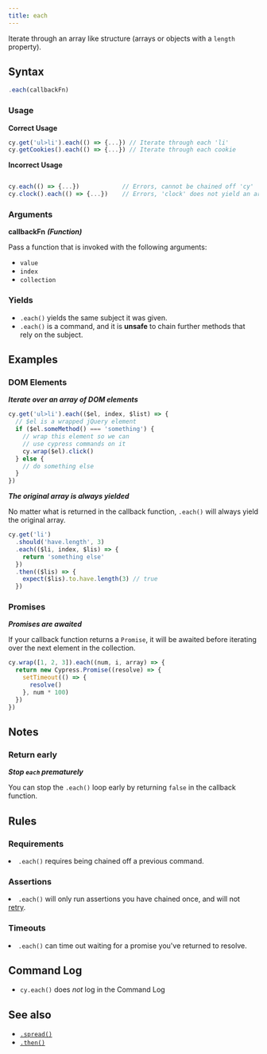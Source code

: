 ```yaml
---
title: each
---
```


Iterate through an array like structure (arrays or objects with a `length`
property).

## Syntax

```javascript
.each(callbackFn)
```

### Usage

**<Icon name="check-circle" color="green"></Icon> Correct Usage**

```javascript
cy.get('ul>li').each(() => {...}) // Iterate through each 'li'
cy.getCookies().each(() => {...}) // Iterate through each cookie
```

**<Icon name="exclamation-triangle" color="red"></Icon> Incorrect Usage**

```javascript

cy.each(() => {...})            // Errors, cannot be chained off 'cy'
cy.clock().each(() => {...})    // Errors, 'clock' does not yield an array
```

### Arguments

**<Icon name="angle-right"></Icon> callbackFn** **_(Function)_**

Pass a function that is invoked with the following arguments:

- `value`
- `index`
- `collection`

### Yields [<Icon name="question-circle"/>](/guides/core-concepts/introduction-to-cypress#Subject-Management)

- `.each()` yields the same subject it was given.
- `.each()` is a command, and it is **unsafe** to chain further methods that
  rely on the subject.

## Examples

### DOM Elements

**_Iterate over an array of DOM elements_**

```javascript
cy.get('ul>li').each(($el, index, $list) => {
  // $el is a wrapped jQuery element
  if ($el.someMethod() === 'something') {
    // wrap this element so we can
    // use cypress commands on it
    cy.wrap($el).click()
  } else {
    // do something else
  }
})
```

**_The original array is always yielded_**

No matter what is returned in the callback function, `.each()` will always yield
the original array.

```javascript
cy.get('li')
  .should('have.length', 3)
  .each(($li, index, $lis) => {
    return 'something else'
  })
  .then(($lis) => {
    expect($lis).to.have.length(3) // true
  })
```

### Promises

**_Promises are awaited_**

If your callback function returns a `Promise`, it will be awaited before
iterating over the next element in the collection.

```javascript
cy.wrap([1, 2, 3]).each((num, i, array) => {
  return new Cypress.Promise((resolve) => {
    setTimeout(() => {
      resolve()
    }, num * 100)
  })
})
```

## Notes

### Return early

**_Stop `each` prematurely_**

You can stop the `.each()` loop early by returning `false` in the callback
function.

## Rules

### Requirements [<Icon name="question-circle"/>](/guides/core-concepts/introduction-to-cypress#Chains-of-Commands)

<List><li>`.each()` requires being chained off a previous command.</li></List>

### Assertions [<Icon name="question-circle"/>](/guides/core-concepts/introduction-to-cypress#Assertions)

<List><li>`.each()` will only run assertions you have chained once, and will not
[retry](/guides/core-concepts/retry-ability).</li></List>

### Timeouts [<Icon name="question-circle"/>](/guides/core-concepts/introduction-to-cypress#Timeouts)

<List><li>`.each()` can time out waiting for a promise you've returned to
resolve.</li></List>

## Command Log

- `cy.each()` does _not_ log in the Command Log

## See also

- [`.spread()`](/api/commands/spread)
- [`.then()`](/api/commands/then)
